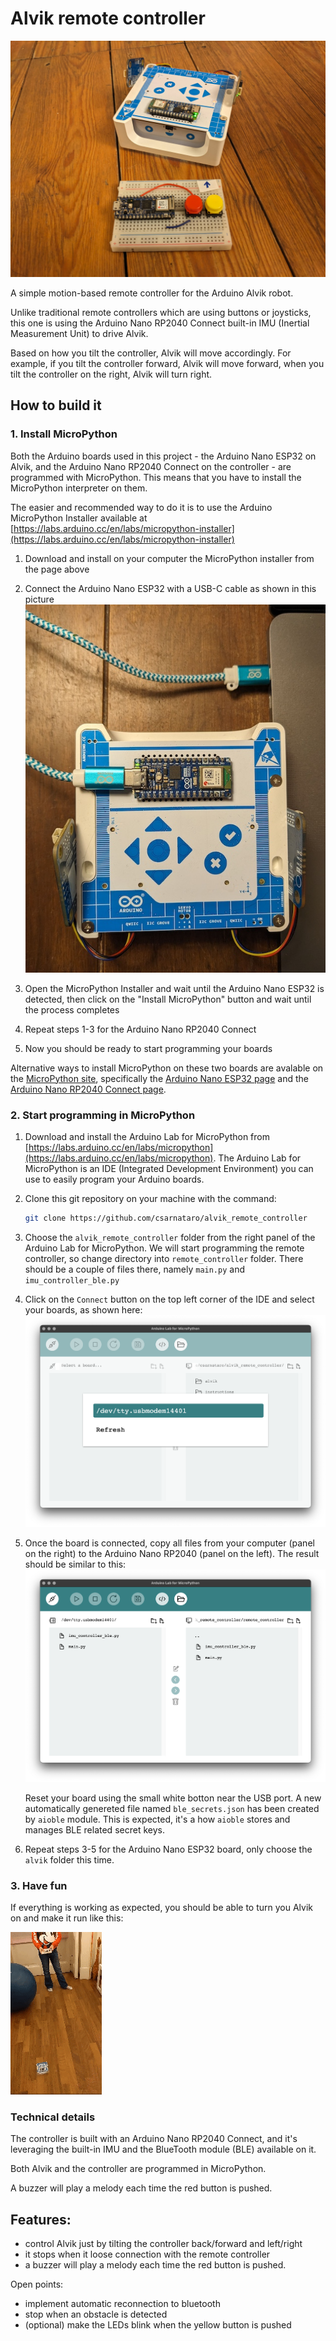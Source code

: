 # Alvik remote controller

![Cover image: an Arduino Alvik and a breadboard with a push button on it](readme-images/alvik-cover.jpg)

A simple motion-based remote controller for the Arduino Alvik robot. 

Unlike traditional remote controllers which are using buttons or joysticks,
this one is using the Arduino Nano RP2040 Connect built-in IMU (Inertial Measurement Unit) to drive Alvik. 

Based on how you tilt the controller, Alvik will move accordingly. 
For example, if you tilt the controller forward, Alvik will move forward, 
when you tilt the controller on the right, Alvik will turn right. 

## How to build it

### 1. Install MicroPython

Both the Arduino boards used in this project - the Arduino Nano ESP32 on Alvik, and the Arduino Nano RP2040 Connect on the controller -
are programmed with MicroPython. This means that you have to install the MicroPython interpreter on them.

The easier and recommended way to do it is to use the Arduino MicroPython Installer available at 
[https://labs.arduino.cc/en/labs/micropython-installer](https://labs.arduino.cc/en/labs/micropython-installer)

1. Download and install on your computer the MicroPython installer from the page above

2. Connect the Arduino Nano ESP32 with a USB-C cable as shown in this picture
   ![Arduino Alvik connected to a computer via a USB Type C cable](readme-images/alvik-connected.jpg)

3. Open the MicroPython Installer and wait until the Arduino Nano ESP32 is detected, then 
  click on the "Install MicroPython" button and wait until the process completes

4. Repeat steps 1-3 for the Arduino Nano RP2040 Connect

5. Now you should be ready to start programming your boards

Alternative ways to install MicroPython on these two boards are avalable on the [MicroPython site](https://micropython.org),
specifically the [Arduino Nano ESP32 page](https://micropython.org/download/ARDUINO_NANO_ESP32/)
and the [Arduino Nano RP2040 Connect page](https://micropython.org/download/ARDUINO_NANO_RP2040_CONNECT/).

### 2. Start programming in MicroPython

1. Download and install the Arduino Lab for MicroPython 
  from [https://labs.arduino.cc/en/labs/micropython](https://labs.arduino.cc/en/labs/micropython).
  The Arduino Lab for MicroPython is an IDE (Integrated Development Environment) you can
  use to easily program your Arduino boards.

2. Clone this git repository on your machine with the command:

    ```sh
    git clone https://github.com/csarnataro/alvik_remote_controller
    ```

3. Choose the `alvik_remote_controller` folder from the right panel of the Arduino Lab for MicroPython.
    We will start programming the remote controller, so change directory into `remote_controller` folder.
    There should be a couple of files there, namely `main.py` and `imu_controller_ble.py`


4. Click on the `Connect` button on the top left corner of the IDE and select your boards, as shown here:
    ![Selecting a board in the Arduino Lab for MicroPython](readme-images/select-board.png)

5. Once the board is connected, copy all files from your computer (panel on the right) to the Arduino Nano RP2040 (panel on the left).
    The result should be similar to this:
    ![Python files have been copyed onto the board](readme-images/files-copied.png)

    Reset your board using the small white botton near the USB port. A new automatically genereted file named `ble_secrets.json` 
    has been created by `aioble` module. This is expected, it's a how `aioble` stores and manages BLE related secret keys.

6. Repeat steps 3-5 for the Arduino Nano ESP32 board, only choose the `alvik` folder this time.

### 3. Have fun

If everything is working as expected, you should be able to turn you Alvik on and make it run like this:

![Alvik running](readme-images/alvik-running.gif)



### Technical details


The controller is built with an Arduino Nano RP2040 Connect, and it's leveraging 
the built-in IMU and the BlueTooth module (BLE) available on it. 

Both Alvik and the controller are programmed in MicroPython. 

A buzzer will play a melody each time the red button is pushed.

## Features: 
- control Alvik just by tilting the controller back/forward and left/right 
- it stops when it loose connection with the remote controller 
- a buzzer will play a melody each time the red button is pushed.

Open points: 
- implement automatic reconnection to bluetooth 
- stop when an obstacle is detected
- (optional) make the LEDs blink when the yellow button is pushed
